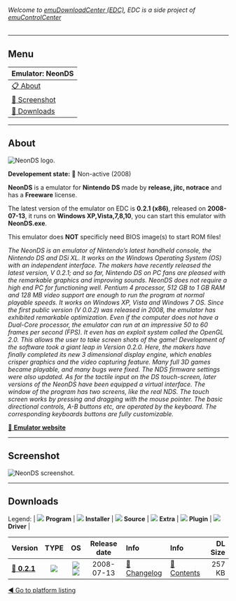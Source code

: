 ###### Welcome to [emuDownloadCenter (EDC)](https://github.com/PhoenixInteractiveNL/emuDownloadCenter/wiki/), EDC is a side project of [emuControlCenter](https://github.com/PhoenixInteractiveNL/emuControlCenter/wiki/)
***
## Menu
| **Emulator: NeonDS** |
|:---------|
| [:clipboard: About](#about) |
| [:sunrise: Screenshot](#screenshot) |
| [:floppy_disk: Downloads](#downloads) |
***
## About
![](https://github.com/PhoenixInteractiveNL/emuDownloadCenter/wiki/images_emulator/neonds_logo_200.jpg "NeonDS logo.")

**Developement state:** :red_circle: Non-active (2008)

**NeonDS** is a emulator for **Nintendo DS** made by **release, jitc, notrace** and has a **Freeware** license.

The latest version of the emulator on EDC is **0.2.1 (x86)**, released on **2008-07-13**, it runs on **Windows XP,Vista,7,8,10**, you can start this emulator with **NeonDS.exe**.

This emulator does **NOT** specificly need BIOS image(s) to start ROM files!

_The NeonDS is an emulator of Nintendo’s latest handheld console, the Nintendo DS and DSi XL. It works on the Windows Operating System (OS) with an independent interface. The makers have recently released the latest version, V 0.2.1; and so far, Nintendo DS on PC fans are pleased with the remarkable graphics and improving sounds. NeonDS does not require a high end PC for functioning well. Pentium 4 processor, 512 GB to 1 GB RAM and 128 MB video support are enough to run the program at normal playable speeds. It works on Windows XP, Vista and Windows 7 OS.  Since the first public version (V 0.0.2) was released in 2008, the emulator has exhibited remarkable optimization. Even if the computer does not have a Dual-Core processor, the emulator can run at an impressive 50 to 60 frames per second (FPS). It even has an exploit system called the OpenGL 2.0. This allows the user to take screen shots of the game! Development of the software took a giant leap in Version 0.2.0. Here, the makers have finally completed its new 3 dimensional display engine, which enables crisper graphics and the video capturing feature. Many full 3D games became playable, and many bugs were fixed. The NDS firmware settings were also updated. As for the tactile input on the DS touch-screen, later versions of the NeonDS have been equipped a virtual interface. The window of the program has two screens, like the real NDS. The touch screen works by pressing and dragging with the mouse pointer. The basic directional controls, A-B buttons etc, are operated by the keyboard. The corresponding keyboards buttons are fully customizable._

[:link: **Emulator website**](http://www.neonds.com/)
***
## Screenshot
![](https://raw.githubusercontent.com/PhoenixInteractiveNL/emuDownloadCenter/master/hooks/neonds/emulator_screen_01.jpg "NeonDS screenshot.")
***
## Downloads
Legend:
| ![](https://raw.githubusercontent.com/wiki/PhoenixInteractiveNL/emuDownloadCenter/images_misc/icon_program_24.png) **Program** | 
![](https://raw.githubusercontent.com/wiki/PhoenixInteractiveNL/emuDownloadCenter/images_misc/icon_installer_24.png) **Installer** | 
![](https://raw.githubusercontent.com/wiki/PhoenixInteractiveNL/emuDownloadCenter/images_misc/icon_source_code_24.png) **Source** | 
![](https://raw.githubusercontent.com/wiki/PhoenixInteractiveNL/emuDownloadCenter/images_misc/icon_extra_24.png) **Extra** | 
![](https://raw.githubusercontent.com/wiki/PhoenixInteractiveNL/emuDownloadCenter/images_misc/icon_plugin_24.png) **Plugin** | 
![](https://raw.githubusercontent.com/wiki/PhoenixInteractiveNL/emuDownloadCenter/images_misc/icon_driver_24.png) **Driver** | 
 
 
| Version  | TYPE | OS | Release date  | Info       | Info       | DL Size    |
|:---------|:----:|:--:|:-------------:|:-----------|:-----------|-----------:|
| [:floppy_disk: **0.2.1**](https://github.com/PhoenixInteractiveNL/edc-repo0004/raw/master/neonds/0.2.1.7z) | ![](https://raw.githubusercontent.com/wiki/PhoenixInteractiveNL/emuDownloadCenter/images_misc/icon_program_24.png) | ![](https://raw.githubusercontent.com/wiki/PhoenixInteractiveNL/emuDownloadCenter/images_misc/logo_windows_24.png)![](https://raw.githubusercontent.com/wiki/PhoenixInteractiveNL/emuDownloadCenter/images_misc/icon_32-bit_24.png) | 2008-07-13 | [:page_facing_up: Changelog](https://github.com/PhoenixInteractiveNL/edc-repo0004/blob/master/neonds/0.2.1_changelog.txt) | [:mag_right: Contents](https://github.com/PhoenixInteractiveNL/edc-repo0004/blob/master/neonds/0.2.1_contents.txt) | 257 KB |

[:arrow_backward: Go to platform listing](https://github.com/PhoenixInteractiveNL/emuDownloadCenter/wiki/EDC-Platform-List)
